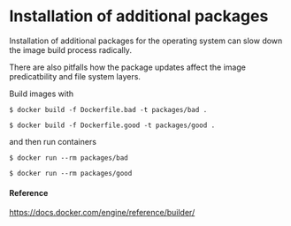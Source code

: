 Installation of additional packages
===================================

Installation of additional packages for the operating
system can slow down the image build process radically.

There are also pitfalls how the package updates affect
the image predicatbility and file system layers.


Build images with

`$ docker build -f Dockerfile.bad -t packages/bad .`

`$ docker build -f Dockerfile.good -t packages/good .`

and then run containers

`$ docker run --rm packages/bad`

`$ docker run --rm packages/good`


#### Reference

https://docs.docker.com/engine/reference/builder/